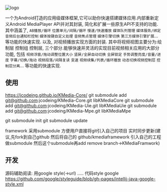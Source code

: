 ![logo](https://raw.githubusercontent.com/jcodeing/XMediaGo/master/readme/kmedia_logo.png)

一个为Android打造的应用级媒体框架,它可以助你快速搭建媒体应用.内部重新定义Android MediaPlayer API并对其封装, 简化和扩展一些原生API不支持的功能.
其中涵盖了, `AB播放/循环` `位置单元/间隔/循环` `慢速/快速播放` `媒体队列管理` `媒体服务/绑定` `音频后台通知栏控制` `媒体按键自定义处理` `音频焦点管理` `媒体引擎切换` `第三方媒体引擎扩展`... 等功能的快速实现.
以及, 对视频播放实现方面的封装. 其中将视频视图主要分为:绘制层 控制组 控制层, 三个部分.能够快速并灵活的实现目前视频相关应用的大部分功能,
包括 `视频浮窗/拖动调整位置大小` `竖屏/全屏自动切换` `全屏锁定` `手势调整亮度/音量/进度` `字幕/切换/拖动` `视频段落/间隔复读` `变速` `视频续集/列表/循环播放` `动态切换视频控制层` `控制层分离`... 等功能的快速实现.

## 使用
https://jcodeing.github.io/KMedia-Core/
git submodule add git@github.com:jcodeing/KMedia-Core.git libKMediaCore
git submodule add git@github.com:jcodeing/KMedia-Uie.git libKMediaUie
git submodule add git@github.com:jcodeing/KMedia-Mpe.git libKMediaMpe


git submodule init
git submodule update

framework 采用submodule 方便用户直接将git引入自己的项目 实时同步更新(建议,先fork到自己github 然后将自己的
github/kmediaframework 引入自己的工程做submodule 然后这个submodule再add remove branch->KMediaFramwork)


## 开发
源码辅助阅读:
用google style(->url)
.....
代码style google
https://github.com/google/styleguide/blob/gh-pages/intellij-java-google-style.xml



